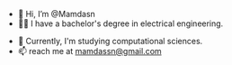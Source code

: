 - 👋 Hi, I’m @Mamdasn
- 👨‍💻 I have a bachelor's degree in electrical engineering.
<!-- - 👀 I'm interested in ee, philosophy, neuroscience and linguistics. -->
- 👀 Currently, I'm studying computational sciences.
- 📫 reach me at mamdassn@gmail.com
<!-- - 🌱 I’m currently learning and gaining insight into neuroscience. -->

<!---
Mamdasn/Mamdasn is a ✨ special ✨ repository because its `README.md` (this file) appears on your GitHub profile.
You can click the Preview link to take a look at your changes.
--->
